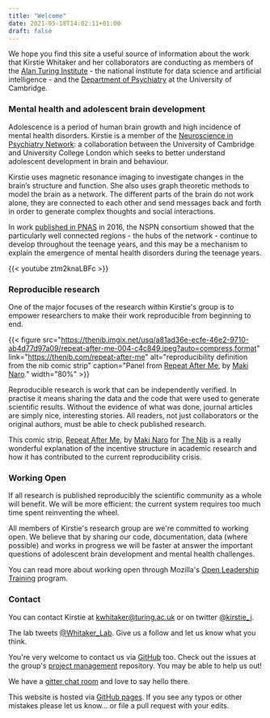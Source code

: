 ```yaml
---
title: "Welcome"
date: 2021-05-18T14:02:11+01:00
draft: false
---
```


We hope you find this site a useful source of information about the work that Kirstie Whitaker and her collaborators are conducting as members of the [Alan Turing Institute](https://www.turing.ac.uk) - the national institute for data science and artificial intelligence - and the [Department of Psychiatry](https://www.psychiatry.cam.ac.uk) at the University of Cambridge.

### Mental health and adolescent brain development

Adolescence is a period of human brain growth and high incidence of mental health disorders.
Kirstie is a member of the [Neuroscience in Psychiatry Network](http://nspn.org.uk): a collaboration between the University of Cambridge and University College London which seeks to better understand adolescent development in brain and behaviour.

Kirstie uses magnetic resonance imaging to investigate changes in the brain’s structure and function.
She also uses graph theoretic methods to model the brain as a network.
The different parts of the brain do not work alone, they are connected to each other and send messages back and forth in order to generate complex thoughts and social interactions.

In work [published in PNAS](http://dx.doi.org/10.1073/pnas.1601745113) in 2016, the NSPN consortium showed that the particularly well connected regions - the hubs of the network - continue to develop throughout the teenage years, and this may be a mechanism to explain the emergence of mental health disorders during the teenage years.

{{< youtube ztm2knaLBFc >}}

### Reproducible research

One of the major focuses of the research within Kirstie's group is to empower researchers to make their work reproducible from beginning to end.

{{< figure src="https://thenib.imgix.net/usq/a81ad36e-ecfe-46e2-9710-ab4d77d97a09/repeat-after-me-004-c4c849.jpeg?auto=compress,format" link="https://thenib.com/repeat-after-me" alt="reproducibility definition from the nib comic strip" caption="Panel from [Repeat After Me](https://thenib.com/repeat-after-me), by [Maki Naro](https://thenib.com/maki-naro)." width="80%" >}}

Reproducible research is work that can be independently verified.
In practise it means sharing the data and the code that were used to generate scientific results.
Without the evidence of what was done, journal articles are simply nice, interesting stories.
All readers, not just collaborators or the original authors, must be able to check published research.

This comic strip, [Repeat After Me](https://thenib.com/repeat-after-me), by [Maki Naro](https://thenib.com/maki-naro) for [The Nib](https://thenib.com/) is a really wonderful explanation of the incentive structure in academic research and how it has contributed to the current reproducibility crisis.

### Working Open

If all research is published reproducibly the scientific community as a whole will benefit.
We will be more efficient: the current system requires too much time spent reinventing the wheel.

All members of Kirstie's research group are we're committed to working open.
We believe that by sharing our code, documentation, data (where possible) and works in progress we will be faster at answer the important questions of adolescent brain development and mental health challenges.

You can read more about working open through Mozilla's [Open Leadership Training](https://mozilla.github.io/leadership-training/) program.

### Contact

You can contact Kirstie at [kwhitaker@turing.ac.uk](mailto:kwhitaker@turing.ac.uk) or on twitter [@kirstie_j](https://twitter.com/kirstie_j).

The lab tweets [@Whitaker_Lab](https://twitter.com/Whitaker_Lab).
Give us a follow and let us know what you think.

You're very welcome to contact us via [GitHub](https://github.com/whitakerlab) too.
Check out the issues at the group's [project management](https://github.com/WhitakerLab/WhitakerLabProjectManagement/issues) repository.
You may be able to help us out!

We have a [gitter chat room](https://gitter.im/WhitakerLab/Lobby) and love to say hello there.

This website is hosted via [GitHub pages](https://github.com/WhitakerLab/whitakerlab.github.io).
If you see any typos or other mistakes please let us know... or file a pull request with your edits.
